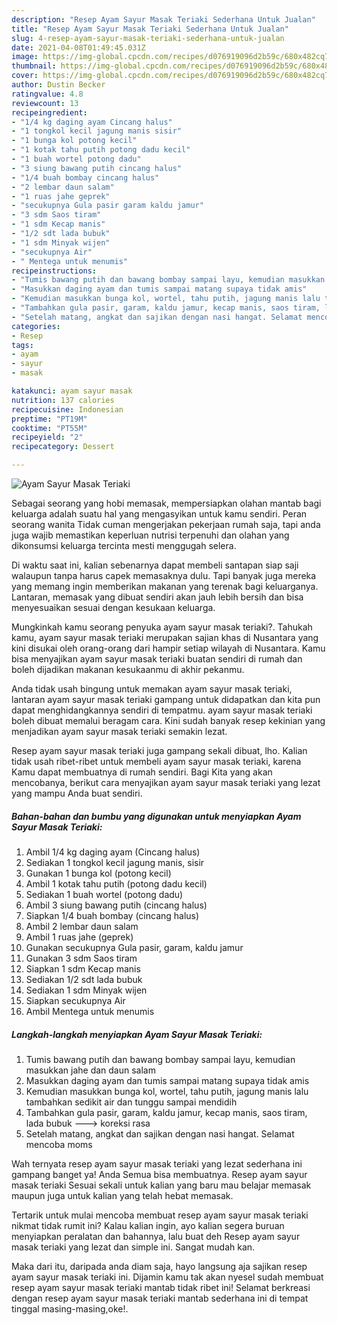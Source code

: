 ```yaml
---
description: "Resep Ayam Sayur Masak Teriaki Sederhana Untuk Jualan"
title: "Resep Ayam Sayur Masak Teriaki Sederhana Untuk Jualan"
slug: 4-resep-ayam-sayur-masak-teriaki-sederhana-untuk-jualan
date: 2021-04-08T01:49:45.031Z
image: https://img-global.cpcdn.com/recipes/d076919096d2b59c/680x482cq70/ayam-sayur-masak-teriaki-foto-resep-utama.jpg
thumbnail: https://img-global.cpcdn.com/recipes/d076919096d2b59c/680x482cq70/ayam-sayur-masak-teriaki-foto-resep-utama.jpg
cover: https://img-global.cpcdn.com/recipes/d076919096d2b59c/680x482cq70/ayam-sayur-masak-teriaki-foto-resep-utama.jpg
author: Dustin Becker
ratingvalue: 4.8
reviewcount: 13
recipeingredient:
- "1/4 kg daging ayam Cincang halus"
- "1 tongkol kecil jagung manis sisir"
- "1 bunga kol potong kecil"
- "1 kotak tahu putih potong dadu kecil"
- "1 buah wortel potong dadu"
- "3 siung bawang putih cincang halus"
- "1/4 buah bombay cincang halus"
- "2 lembar daun salam"
- "1 ruas jahe geprek"
- "secukupnya Gula pasir garam kaldu jamur"
- "3 sdm Saos tiram"
- "1 sdm Kecap manis"
- "1/2 sdt lada bubuk"
- "1 sdm Minyak wijen"
- "secukupnya Air"
- " Mentega untuk menumis"
recipeinstructions:
- "Tumis bawang putih dan bawang bombay sampai layu, kemudian masukkan jahe dan daun salam"
- "Masukkan daging ayam dan tumis sampai matang supaya tidak amis"
- "Kemudian masukkan bunga kol, wortel, tahu putih, jagung manis lalu tambahkan sedikit air dan tunggu sampai mendidih"
- "Tambahkan gula pasir, garam, kaldu jamur, kecap manis, saos tiram, lada bubuk ---&gt; koreksi rasa"
- "Setelah matang, angkat dan sajikan dengan nasi hangat. Selamat mencoba moms"
categories:
- Resep
tags:
- ayam
- sayur
- masak

katakunci: ayam sayur masak 
nutrition: 137 calories
recipecuisine: Indonesian
preptime: "PT19M"
cooktime: "PT55M"
recipeyield: "2"
recipecategory: Dessert

---
```



![Ayam Sayur Masak Teriaki](https://img-global.cpcdn.com/recipes/d076919096d2b59c/680x482cq70/ayam-sayur-masak-teriaki-foto-resep-utama.jpg)

Sebagai seorang yang hobi memasak, mempersiapkan olahan mantab bagi keluarga adalah suatu hal yang mengasyikan untuk kamu sendiri. Peran seorang  wanita Tidak cuman mengerjakan pekerjaan rumah saja, tapi anda juga wajib memastikan keperluan nutrisi terpenuhi dan olahan yang dikonsumsi keluarga tercinta mesti menggugah selera.

Di waktu  saat ini, kalian sebenarnya dapat membeli santapan siap saji walaupun tanpa harus capek memasaknya dulu. Tapi banyak juga mereka yang memang ingin memberikan makanan yang terenak bagi keluarganya. Lantaran, memasak yang dibuat sendiri akan jauh lebih bersih dan bisa menyesuaikan sesuai dengan kesukaan keluarga. 



Mungkinkah kamu seorang penyuka ayam sayur masak teriaki?. Tahukah kamu, ayam sayur masak teriaki merupakan sajian khas di Nusantara yang kini disukai oleh orang-orang dari hampir setiap wilayah di Nusantara. Kamu bisa menyajikan ayam sayur masak teriaki buatan sendiri di rumah dan boleh dijadikan makanan kesukaanmu di akhir pekanmu.

Anda tidak usah bingung untuk memakan ayam sayur masak teriaki, lantaran ayam sayur masak teriaki gampang untuk didapatkan dan kita pun dapat menghidangkannya sendiri di tempatmu. ayam sayur masak teriaki boleh dibuat memalui beragam cara. Kini sudah banyak resep kekinian yang menjadikan ayam sayur masak teriaki semakin lezat.

Resep ayam sayur masak teriaki juga gampang sekali dibuat, lho. Kalian tidak usah ribet-ribet untuk membeli ayam sayur masak teriaki, karena Kamu dapat membuatnya di rumah sendiri. Bagi Kita yang akan mencobanya, berikut cara menyajikan ayam sayur masak teriaki yang lezat yang mampu Anda buat sendiri.

<!--inarticleads1-->

##### Bahan-bahan dan bumbu yang digunakan untuk menyiapkan Ayam Sayur Masak Teriaki:

1. Ambil 1/4 kg daging ayam (Cincang halus)
1. Sediakan 1 tongkol kecil jagung manis, sisir
1. Gunakan 1 bunga kol (potong kecil)
1. Ambil 1 kotak tahu putih (potong dadu kecil)
1. Sediakan 1 buah wortel (potong dadu)
1. Ambil 3 siung bawang putih (cincang halus)
1. Siapkan 1/4 buah bombay (cincang halus)
1. Ambil 2 lembar daun salam
1. Ambil 1 ruas jahe (geprek)
1. Gunakan secukupnya Gula pasir, garam, kaldu jamur
1. Gunakan 3 sdm Saos tiram
1. Siapkan 1 sdm Kecap manis
1. Sediakan 1/2 sdt lada bubuk
1. Sediakan 1 sdm Minyak wijen
1. Siapkan secukupnya Air
1. Ambil  Mentega untuk menumis




<!--inarticleads2-->

##### Langkah-langkah menyiapkan Ayam Sayur Masak Teriaki:

1. Tumis bawang putih dan bawang bombay sampai layu, kemudian masukkan jahe dan daun salam
1. Masukkan daging ayam dan tumis sampai matang supaya tidak amis
1. Kemudian masukkan bunga kol, wortel, tahu putih, jagung manis lalu tambahkan sedikit air dan tunggu sampai mendidih
1. Tambahkan gula pasir, garam, kaldu jamur, kecap manis, saos tiram, lada bubuk ---&gt; koreksi rasa
1. Setelah matang, angkat dan sajikan dengan nasi hangat. Selamat mencoba moms




Wah ternyata resep ayam sayur masak teriaki yang lezat sederhana ini gampang banget ya! Anda Semua bisa membuatnya. Resep ayam sayur masak teriaki Sesuai sekali untuk kalian yang baru mau belajar memasak maupun juga untuk kalian yang telah hebat memasak.

Tertarik untuk mulai mencoba membuat resep ayam sayur masak teriaki nikmat tidak rumit ini? Kalau kalian ingin, ayo kalian segera buruan menyiapkan peralatan dan bahannya, lalu buat deh Resep ayam sayur masak teriaki yang lezat dan simple ini. Sangat mudah kan. 

Maka dari itu, daripada anda diam saja, hayo langsung aja sajikan resep ayam sayur masak teriaki ini. Dijamin kamu tak akan nyesel sudah membuat resep ayam sayur masak teriaki mantab tidak ribet ini! Selamat berkreasi dengan resep ayam sayur masak teriaki mantab sederhana ini di tempat tinggal masing-masing,oke!.

